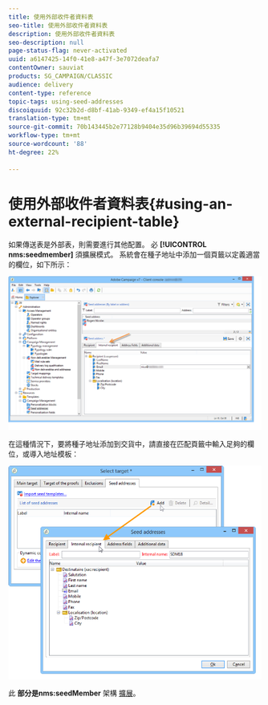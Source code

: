 ```yaml
---
title: 使用外部收件者資料表
seo-title: 使用外部收件者資料表
description: 使用外部收件者資料表
seo-description: null
page-status-flag: never-activated
uuid: a6147425-14f0-41e8-a47f-3e7072deafa7
contentOwner: sauviat
products: SG_CAMPAIGN/CLASSIC
audience: delivery
content-type: reference
topic-tags: using-seed-addresses
discoiquuid: 92c32b2d-d8bf-41ab-9349-ef4a15f10521
translation-type: tm+mt
source-git-commit: 70b143445b2e77128b9404e35d96b39694d55335
workflow-type: tm+mt
source-wordcount: '88'
ht-degree: 22%

---
```



# 使用外部收件者資料表{#using-an-external-recipient-table}

如果傳送表是外部表，則需要進行其他配置。 必 **[!UICONTROL nms:seedmember]** 須擴展模式。 系統會在種子地址中添加一個頁籤以定義適當的欄位，如下所示：

![](assets/s_ncs_user_seedlist_new_tab.png)

在這種情況下，要將種子地址添加到交貨中，請直接在匹配頁籤中輸入足夠的欄位，或導入地址模板：

![](assets/s_ncs_user_seedlist_add_new_tab.png)

此 **部分是nms:seedMember** 架構 [擴展](../../configuration/using/seed-addresses.md)。
